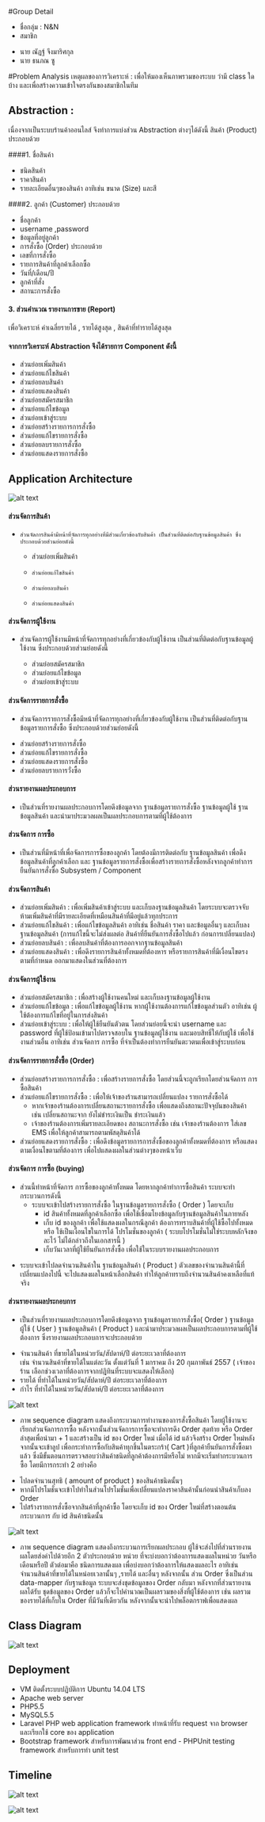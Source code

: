 #Group Detail

+ ชื่อกลุ่ม : N&N
+ สมาชิก
 * นาย ณัฏฐ์ จึงมาริศกุล
 * นาย ธนภณ ซู

#Problem Analysis
เหตุผลของการวิเคราะห์ : เพื่อให้มองเห็นภาพรวมของระบบ ว่ามี class ใดบ้าง และเพื่อสร้างความเข้าใจตรงกันของสมาชิกในทีม 
## Abstraction : 
เนื่องจากเป็นระบบร้านค้าออนไลส์ จึงทำการแบ่งส่วน Abstraction ต่างๆได้ดังนี้ สินค้า (Product) ประกอบด้วย
 
####1. ชื่อสินค้า
   * ชนิดสินค้า 
   * 	ราคาสินค้า 
   * รายละเอียดอื่นๆของสินค้า อาทิเช่น ขนาด (Size) และสี 

####2. ลูกค้า (Customer) ประกอบด้วย 
   * 	ชื่อลูกค้า 
   * username ,password 
   * 	ข้อมูลที่อยู่ลูกค้า 
   * การสั่งซื้อ (Order) ประกอบด้วย 
   *	เลขที่การสั่งซื้อ 
   *	รายการสินค้าที่ลูกค้าเลือกซื้อ 
   *	วันที่/เดือน/ปี 
   *	ลูกค้าที่สั่ง 
   *	สถานะการสั่งซื้อ 

#### 3.	ส่วนคำนวณ รายงานการขาย (Report)  
เพื่อวิเคราะห์ ค่าเฉลี่ยรายได้ , รายได้สูงสุด  , สินค้าที่ทำรายได้สูงสุด 

#### จากการวิเคราะห์ Abstraction จึงได้รายการ Component ดังนี้ 
+	ส่วนย่อยเพิ่มสินค้า
+	ส่วนย่อยแก้ไขสินค้า
+	ส่วนย่อยลบสินค้า
+	ส่วนย่อยแสดงสินค้า
+	ส่วนย่อยสมัครสมาชิก
+	ส่วนย่อยแก้ไขข้อมูล
+	ส่วนย่อยเข้าสู่ระบบ
+	ส่วนย่อยสร้างรายการการสั่งซื้อ
+	ส่วนย่อยแก้ไขรายการสั่งซื้อ
+	ส่วนย่อยลบรายการสั่งซื้อ
+	ส่วนย่อยแสดงรายการสั่งซื้อ


  
## Application Architecture

![alt text](https://www.mediafire.com/convkey/ea0d/rqs1ex9au1ifc0j6g.jpg)

####	ส่วนจัดการสินค้า
-	  ส่วนจัดการสินค้ามีหน้าที่จัดการทุกอย่างที่มีส่วนเกี่ยวข้องกับสินค้า เป็นส่วนที่ติดต่อกับฐานข้อมูลสินค้า ซึ่งประกอบด้วยส่วนย่อยดังนี้
   * 	ส่วนย่อยเพิ่มสินค้า
   *	 ส่วนย่อยแก้ไขสินค้า
   *	 ส่วนย่อยลบสินค้า
   *	 ส่วนย่อยแสดงสินค้า

####	ส่วนจัดการผู้ใช้งาน
- ส่วนจัดการผู้ใช้งานมีหน้าที่จัดการทุกอย่างที่เกี่ยวข้องกับผู้ใช้งาน เป็นส่วนที่ติดต่อกับฐานข้อมูลผู้ใช้งาน ซึ่งประกอบด้วยส่วนย่อยดังนี้ 

  *	ส่วนย่อยสมัครสมาชิก
  *	ส่วนย่อยแก้ไขข้อมูล
  *	ส่วนย่อยเข้าสู่ระบบ

####	ส่วนจัดการรายการสั่งซื้อ 
- 	ส่วนจัดการรายการสั่งซื้อมีหน้าที่จัดการทุกอย่างที่เกี่ยวข้องกับผู้ใช้งาน เป็นส่วนที่ติดต่อกับฐานข้อมูลรายการสั่งซื้อ ซึ่งประกอบด้วยส่วนย่อยดังนี้ 

  *	ส่วนย่อยสร้างรายการสั่งซื้อ
  *	ส่วนย่อยแก้ไขรายการสั่งซื้อ
  *	ส่วนย่อยแสดงรายการสั่งซื้อ
  *	ส่วนย่อยลบรายการวั่งซื้อ 

####	ส่วนรายงานผลประกอบการ
- เป็นส่วนที่รายงานผลประกอบการโดยดึงข้อมูลจาก ฐานข้อมูลรายการสั่งซื้อ ฐานข้อมูลผู้ใช้ ฐานข้อมูลสินค้า และนำมาประมวลผลเป็นผลประกอบการตามที่ผู้ใช้ต้องการ 



####	ส่วนจัดการ การซื้อ 
- เป็นส่วนที่มีหน้าที่เพื่อจัดการการซื้อของลูกค้า โดยต้องมีการติดต่อกับ ฐานข้อมูลสินค้า เพื่อดึงข้อมูลสินค้าที่ลูกค้าเลือก และ ฐานข้อมูลรายการสั่งซื้อเพื่อสร้างรายการสั่งซื้อหลังจากลูกค้าทำการยืนยันการสั่งซื้อ
Subsystem / Component

####	ส่วนจัดการสินค้า

  *	ส่วนย่อยเพิ่มสินค้า : เพื่อเพิ่มสินค้าเข้าสู่ระบบ และเก็บลงฐานข้อมูลสินค้า โดยระบบจะตรวจจับห้ามเพิ่มสินค้าที่มีรายละเอียดที่เหมือนสินค้าที่มีอยู่แล้วทุกประการ
  *	ส่วนย่อยแก้ไขสินค้า : เพื่อแก้ไขข้อมูลสินค้า อาทิเช่น ชื่อสินค้า ราคา  และข้อมูลอื่นๆ และเก็บลงฐานข้อมูลสินค้า 
	(การแก้ไขนี้จะไม่ส่งผลต่อ สินค้าที่ยืนยันการสั่งซื้อไปแล้ว ก่อนการเปลี่ยนแปลง)
  *	ส่วนย่อยลบสินค้า : เพื่อลบสินค้าที่ต้องการออกจากฐานข้อมูลสินค้า
  *	ส่วนย่อยแสดงสินค้า : เพื่อดึงรายการสินค้าทั้งหมดที่ต้องหาร หรือรายการสินค้าที่มีเงื่อนไขตรงตามที่กำหนด ออกมาแสดงในส่วนที่ต้องการ 

####	ส่วนจัดการผู้ใช้งาน 
  *	ส่วนย่อยสมัครสมาชิก : เพื่อสร้างผู้ใช้งานคนใหม่ และเก็บลงฐานข้อมูลผู้ใช้งาน
  *	ส่วนย่อยแก้ไขข้อมูล : เพื่อแก้ไขข้อมูลผู้ใช้งาน หากผู้ใช้งานต้องการแก้ไขข้อมูลส่วนตัว อาทิเช่น ผู้ใช้ต้องการแก้ไขที่อยู่ในการส่งสินค้า 
  *	ส่วนย่อยเข้าสู่ระบบ : เพื่อให้ผู้ใช้ยืนยันตัวตน โดยส่วนย่อยนี้จะนำ username และ password ที่ผู้ใช้ป้อนเข้ามาไปตรวจสอบใน ฐานข้อมูลผู้ใช้งาน และมอบสิทธิ์ให้กับผู้ใช้ เพื่อใช้งานส่วนอื่น อาทิเช่น ส่วนจัดการ การซื้อ ที่จำเป็นต้องทำการยืนยันตะวตนเพื่อเข้าสู่ระบบก่อน  

####	ส่วนจัดการรายการสั่งซื้อ (Order)
  *	ส่วนย่อยสร้างรายการการสั่งซื้อ : เพื่อสร้างรายการสั่งซื้อ โดยส่วนนี้จะถูกเรียกโดยส่วนจัดการ การซื้อสินค้า 
  *	ส่วนย่อยแก้ไขรายการสั่งซื้อ : เพื่อให้เจ้าของร้านสามารถเปลี่ยนแปลง รายการสั่งซื้อได้ 
      - หากเจ้าของร้านต้องการเปลี่ยนสถานะรายการสั่งซื้อ เพื่อแสดงถึงสถานะปัจจุบันของสินค้า เช่น เปลี่ยนสถานะจาก ยังไม่ชำระเงินเป็น ชำระเงินแล้ว 
      - เจ้าของร้านต้องการเพิ่มรายละเอียดของ สถานะการสั่งซื้อ เช่น
เจ้าของร้านต้องการ ใส่เลข EMS เพื่อให้ลูกค้าสามารถตามพัสดุสินค้าได้
  *	ส่วนย่อยแสดงรายการสั่งซื้อ : เพื่อดึงข้อมูลรายการการสั่งซื้อของลูกค้าทั้งหมดที่ต้องการ หรือแสดงตามเงื่อนไขตามที่ต้องการ เพื่อไปแสดงผลในส่วนต่างๆของหน้าเว็บ

####	ส่วนจัดการ การซื้อ (buying)
- ส่วนนี้ทำหน้าที่จัดการ การซื้อของลูกค้าทั้งหมด โดยหากลูกค้าทำการซื้อสินค้า ระบบจะทำกระบวนการดังนี้
  *	ระบบจะเข้าไปสร้างรายการสั่งซื้อ ในฐานข้อมูลรายการสั่งซื้อ ( Order ) โดยจะเก็บ 
       - id สินค้าทั้งหมดที่ลูกค้าเลือกซื้อ เพื่อใช้เชื่อมโยงข้อมูลกับฐานข้อมูลสินค้าในภายหลัง
       - เก็บ id ของลูกค้า เพื่อใช้แสดงผลในกรณีลูกค้า ต้องการทราบสินค้าที่ผู้ใช้ซื้อไปทั้งหมด หรือ ใช้เป็นเงื่อนไขในการได้     โปรโมชั่นของลูกค้า ( ระบบโปรโมชั่นไม่ใช่ระบบหลักจึงขอละไว้ ไม่ได้กล่าวถึงในเอกสารนี้ )
       - 	เก็บวันเวลาที่ผู้ใช้ยืนยันการสั่งซื้อ เพื่อใช้ในระบบรายงานผลประกอบการ 
  
*	ระบบจะเข้าไปลดจำนวนสินค้าใน ฐานข้อมูลสินค้า ( Product ) ตัวเลขของจำนวนสินค้านี้ที่เปลี่ยนแปลงไปนี้ จะไปแสดงผลในหน้าเลือกสินค้า ทำให้ลูกค้าทราบถึงจำนวนสินค้าคงเหลือที่แท้จริง

####	ส่วนรายงานผลประกอบการ
- เป็นส่วนที่รายงานผลประกอบการโดยดึงข้อมูลจาก ฐานข้อมูลรายการสั่งซื้อ( Order ) ฐานข้อมูลผู้ใช้ ( User ) ฐานข้อมูลสินค้า ( Product ) และนำมาประมวลผลเป็นผลประกอบการตามที่ผู้ใช้ต้องการ ซึ่งรายงานผลประกอบการจะประกอบด้วย 
  
*	จำนวนสินค้า ที่ขายได้ในหน่วยวัน/สัปดาห์/ปี ต่อระยะเวลาที่ต้องการ  
เช่น จำนวนสินค้าที่ขายได้ในแต่ละวัน ตั้งแต่วันที่ 1 มกราคม ถึง 20 กุมภาพันธ์ 2557  ( เจ้าของร้าน เลือกช่วงเวลาที่ต้องการจากปฎิทินที่ระบบจะแสดงให้เลือก)
  *	รายได้ ที่ทำได้ในหน่วยวัน/สัปดาห์/ปี ต่อระยะเวลาที่ต้องการ 
  *	กำไร ที่ทำได้ในหน่วยวัน/สัปดาห์/ปี ต่อระยะเวลาที่ต้องการ 

![alt text](https://www.mediafire.com/convkey/bbb4/s6pxz0hf31d01z56g.jpg )

* ภาพ sequence diagram แสดงถึงกระบวนการทำงานของการสั่งซื้อสินค้า โดยผู้ใช้งานจะเรียกส่วนจัดการการซื้อ หลังจากนั้นส่วนจัดการการซื้อจะทำการดึง Order สุดท้าย หรือ Order ล่าสุดเพื่อนำมา + 1 และสร้างเป็น id ของ Order ใหม่ เมื่อได้ id แล้วจึงสร้าง Order ใหม่หลังจากนั้นจะเข้าลูป เพื่อกระทำการซื้อกับสินค้าทุกชิ้นในตระกร้า( Cart )ที่ลูกค้ายืนยันการสั่งซื้อมาแล้ว ซึ่งมีขั้นตอนการตรวจสอบว่าสินค้าชนิดที่ลูกค้าต้องการมีหรือไม่ หากมีจะเริ่มทำกระบวนการซื้อ โดยมีการกระทำ 2 อย่างคือ 

 + ไปลดจำนวนสุทธิ ( amount of product ) ของสินค้าชนิดนั้นๆ
 + 	 หากมีโปรโมชั่นจะเข้าไปทำในส่วนโปรโมชั่นเพื่อเปลี่ยนแปลงราคาสินค้านั้นก่อนนำสินค้าเก็บลง Order
 + 	ไปสร้างรายการสั่งซื้อจากสินค้าที่ลูกค้าซื้อ โดยจะเก็บ id ของ Order ใหม่ที่สร้างตอนต้นกระบวนการ กับ id สินค้าชนิดนั้น

![alt text](http://www.mediafire.com/convkey/6476/shwvhkk0kieezv26g.jpg)

* ภาพ sequence diagram แสดงถึงกระบวนการเรียกผลประกอบ ผู้ใช้จะส่งไปที่ส่วนรายงานผลโดยส่งค่าไปด้วยอีก 2 ตัวประกอบด้วย หน่วย ที่จะบ่งบอกว่าต้องการแสดงผลในหน่วย วันหรือ เดือนหรือปี ตัวต่อมาคือ ชนิดการแสดงผล เพื่อบ่งบอกว่าต้องการให้แสดงผลอะไร อาทิเช่น จำนวนสินค้าที่ขายได้ในหน่อยเวลานั้นๆ  ,รายได้ และอื่นๆ หลังจากนั้น ส่วน Order ซึ่งเป็นส่วน data-mapper กับฐานข้อมูล ระบบจะส่งชุดข้อมูลของ Order กลับมา หลังจากที่ส่วนรายงานผลได้รับ ชุดข้อมูลของ Order แล้วก็จะไปคำนวณเป็นผลรวมของสิ่งที่ผู้ใช้ต้องการ เช่น ผลรวมของรายได้ที่เก็บใน Order ที่มีวันที่เดียวกัน หลังจากนั้นจะนำไปพล็อตกราฟเพื่อแสดงผล

## Class Diagram 

![alt text](https://www.mediafire.com/convkey/e8f6/yxe2oimmntgd8da6g.jpg)

## Deployment 

- VM ติดตั้งระบบปฏิบัติการ Ubuntu 14.04 LTS 
- Apache web server 
- PHP5.5 
- MySQL5.5 
- Laravel PHP web application framework ทำหน้าที่รับ request จาก browser และเรียกใช้ core ของ application 
- Bootstrap framework สำหรับการพัฒนาส่วน front end - PHPUnit testing framework สำหรับการทำ unit test

## Timeline

![alt text](http://www.mediafire.com/convkey/2172/rrg49f6veabxjhc6g.jpg)

![alt text](https://www.mediafire.com/convkey/2172/rrg49f6veabxjhc6g.jpg)
